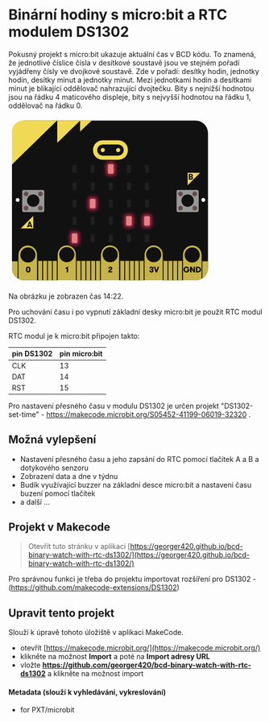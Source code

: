 # Binární hodiny s micro:bit a RTC modulem DS1302
Pokusný projekt s micro:bit ukazuje aktuální čas v BCD kódu. To znamená, že jednotlivé číslice čísla v desítkové soustavě jsou ve stejném pořadí vyjádřeny čísly ve dvojkové soustavě. Zde v pořadí: desítky hodin, jednotky hodin, desítky minut a jednotky minut. Mezi jednotkami hodin a desítkami minut je blikající oddělovač nahrazující dvojtečku. Bity s nejnižší hodnotou jsou na řádku 4 maticového displeje, bity s nejvyšší hodnotou na řádku 1, oddělovač na řádku 0.

![Micro:bit Binary Watch](mbit_bin_watch.png)

Na obrázku je zobrazen čas 14:22.

Pro uchování času i po vypnutí základní desky micro:bit je použit RTC modul DS1302.

RTC modul je k micro:bit připojen takto:

| pin DS1302 | pin micro:bit |
|------------|---------------|
| CLK        | 13            |
| DAT        | 14            |
| RST        | 15            |

Pro nastavení přesného času v modulu DS1302 je určen projekt "DS1302-set-time" - https://makecode.microbit.org/S05452-41199-06019-32320 . 

## Možná vylepšení

- Nastavení přesného času a jeho zapsání do RTC pomocí tlačítek A a B a dotykového senzoru
- Zobrazení data a dne v týdnu
- Budík využívající buzzer na základní desce micro:bit a nastavení času buzení pomocí tlačítek
- a další ...

## Projekt v Makecode

> Otevřít tuto stránku v aplikaci [https://georger420.github.io/bcd-binary-watch-with-rtc-ds1302/](https://georger420.github.io/bcd-binary-watch-with-rtc-ds1302/)

Pro správnou funkci je třeba do projektu importovat rozšíření pro DS1302 - (https://github.com/makecode-extensions/DS1302)

## Upravit tento projekt

Slouží k úpravě tohoto úložiště v aplikaci MakeCode.

* otevřít [https://makecode.microbit.org/](https://makecode.microbit.org/)
* klikněte na možnost **Import** a poté na **Import adresy URL**
* vložte **https://github.com/georger420/bcd-binary-watch-with-rtc-ds1302** a klikněte na možnost import

#### Metadata (slouží k vyhledávání, vykreslování)

* for PXT/microbit
<script src="https://makecode.com/gh-pages-embed.js"></script><script>makeCodeRender("{{ site.makecode.home_url }}", "{{ site.github.owner_name }}/{{ site.github.repository_name }}");</script>
